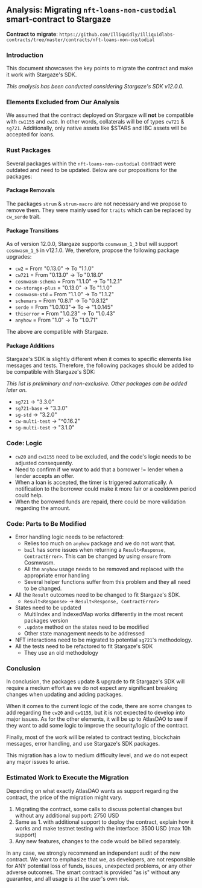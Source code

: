 ## Analysis: Migrating `nft-loans-non-custodial` smart-contract to Stargaze

**Contract to migrate**: `https://github.com/Illiquidly/illiquidlabs-contracts/tree/master/contracts/nft-loans-non-custodial`

### Introduction
This document showcases the key points to migrate the contract and make it work with Stargaze's SDK.

_This analysis has been conducted considering Stargaze's SDK v12.0.0._

### Elements Excluded from Our Analysis
We assumed that the contract deployed on Stargaze will **not** be compatible with `cw1155` and `cw20`. In other words, collaterals will be of types `cw721` & `sg721`. Additionally, only native assets like $STARS and IBC assets will be accepted for loans.

### Rust Packages
Several packages within the `nft-loans-non-custodial` contract were outdated and need to be updated. Below are our propositions for the packages:

#### Package Removals
The packages `strum` & `strum-macro` are not necessary and we propose to remove them. They were mainly used for `traits` which can be replaced by `cw_serde` trait.

#### Package Transitions
As of version 12.0.0, Stargaze supports `cosmwasm_1_3` but will support `cosmwasm_1_5` in v12.1.0. We, therefore, propose the following package upgrades:

* `cw2` = From "0.13.0" -> To "1.1.0"
* `cw721` = From "0.13.0" -> To "0.18.0"
* `cosmwasm-schema` = From "1.1.0" -> To "1.2.1"
* `cw-storage-plus` = "0.13.0" -> To "1.1.0"
* `cosmwasm-std` = From "1.1.0" -> To "1.1.2"
* `schemars` = From "0.8.1" -> To "0.8.12"
* `serde` = From "1.0.103"-> To -> "1.0.145"
* `thiserror` = From "1.0.23" -> To "1.0.43"
* `anyhow` = From "1.0" -> To "1.0.71"

The above are compatible with Stargaze.

#### Package Additions
Stargaze's SDK is slightly different when it comes to specific elements like messages and tests. Therefore, the following packages should be added to be compatible with Stargaze's SDK:

_This list is preliminary and non-exclusive. Other packages can be added later on._

* `sg721` -> "3.3.0"
* `sg721-base` -> "3.3.0"
* `sg-std` -> "3.2.0"
* `cw-multi-test` -> "^0.16.2"
* `sg-multi-test` -> "3.1.0"

### Code: Logic
* `cw20` and `cw1155` need to be excluded, and the code's logic needs to be adjusted consequently.
* Need to confirm if we want to add that a borrower != lender when a lender accepts an offer.
* When a loan is accepted, the timer is triggered automatically. A notification to the borrower could make it more fair or a cooldown period could help.
* When the borrowed funds are repaid, there could be more validation regarding the amount.

### Code: Parts to Be Modified
* Error handling logic needs to be refactored:
  * Relies too much on `anyhow` package and we do not want that.
  * `bail` has some issues when returning a `Result<Response, ContractError>`. This can be changed by using `ensure` from Cosmwasm.
  * All the `anyhow` usage needs to be removed and replaced with the appropriate error handling
  * Several helper functions suffer from this problem and they all need to be changed.
* All the `Result` outcomes need to be changed to fit Stargaze's SDK.
  * `Result<Response>` -> `Result<Response, ContractError>`
* States need to be updated
  * MultiIndex and IndexedMap works differently in the most recent packages version
  * `.update` method on the states need to be modified
  * Other state management needs to be addressed
* NFT interactions need to be migrated to potential `sg721`'s methodology.
* All the tests need to be refactored to fit Stargaze's SDK
  * They use an old methodology

### Conclusion
In conclusion, the packages update & upgrade to fit Stargaze's SDK will require a medium effort as we do not expect any significant breaking changes when updating and adding packages.

When it comes to the current logic of the code, there are some changes to add regarding the `cw20` and `cw1155`, but it is not expected to develop into major issues. As for the other elements, it will be up to AtlasDAO to see if they want to add some logic to improve the security/logic of the contract.

Finally, most of the work will be related to contract testing, blockchain messages, error handling, and use Stargaze's SDK packages.

This migration has a low to medium difficulty level, and we do not expect any major issues to arise.

### Estimated Work to Execute the Migration
Depending on what exactly AtlasDAO wants as support regarding the contract, the price of the migration might vary.

1. Migrating the contract, some calls to discuss potential changes but without any additional support: 2750 USD
2. Same as 1. with additional support to deploy the contract, explain how it works and make testnet testing with the interface: 3500 USD (max 10h support)
3. Any new features, changes to the code would be billed separately.

In any case, we strongly recommend an independent audit of the new contract. We want to emphasize that we, as developers, are not responsible for ANY potential loss of funds, issues, unexpected problems, or any other adverse outcomes. The smart contract is provided "as is" without any guarantee, and all usage is at the user's own risk.